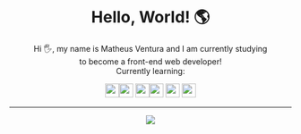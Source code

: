 <h1 align="center">Hello, World! 🌎</h1>
<p align="center">Hi 🖐, my name is Matheus Ventura and I am currently studying <br> to become a front-end web developer!<br> Currently learning:</p>

<p align="center"><img src="https://logospng.org/download/html-5/logo-html-5-512.png" height="25px"><img src="https://logospng.org/download/css-3/logo-css-3-2048.png" height="25px"> <img src="https://logospng.org/download/javascript/logo-javascript-icon-1024.png" height="25px"><img src="https://upload.wikimedia.org/wikipedia/commons/thumb/9/96/Sass_Logo_Color.svg/1280px-Sass_Logo_Color.svg.png" height="25px"> <img src="https://upload.wikimedia.org/wikipedia/commons/thumb/a/a7/React-icon.svg/2300px-React-icon.svg.png" height="25px"> <img src="https://static-00.iconduck.com/assets.00/node-js-icon-1901x2048-mk1e13df.png" height="25px"></p>
<hr>

<p align="center">
<img src="https://github-readme-stats.vercel.app/api?username=matheuusventura&&show_icons=true&count_private=true&theme=darcula&hide_border=true&hide=issues,contribs&bg_color=00000000">
</p>
